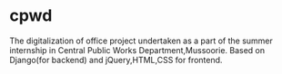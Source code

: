 cpwd
====
The digitalization of office project undertaken as a part of the summer internship in Central Public Works Department,Mussoorie.
Based on Django(for backend) and jQuery,HTML,CSS for frontend.  
